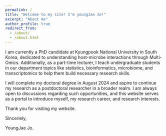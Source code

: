 ```yaml
---
permalink: /
title: "Welcome to my site! I'm youngJae Jo!"
excerpt: "About me"
author_profile: true
redirect_from: 
  - /about/
  - /about.html
---
```


I am currently a PhD candidate at Kyungpook National University in South Korea, dedicated to understanding host-microbe interactions through Multi-Omics. Additionally, as a part-time lecturer, I teach undergraduate students in our department topics like statistics, bioinformatics, microbiome, and transcriptomics to help them build necessary research skills.

I will complete my doctoral degree in August 2024 and aspire to continue my research as a postdoctoral researcher in a broader realm. I am always open to discussions regarding such opportunities, and this website serves as a portal to introduce myself, my research career, and research interests.

Thank you for visiting my website.

Sinceriely, 

YoungJae Jo.
